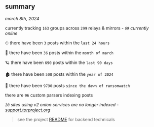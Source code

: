 
## summary
_march 8th, 2024_

currently tracking `163` groups across `299` relays & mirrors - _`69` currently online_

⏲ there have been `3` posts within the `last 24 hours`

🦈 there have been `36` posts within the `month of march`

🪐 there have been `690` posts within the `last 90 days`

🏚 there have been `508` posts within the `year of 2024`

🦕 there have been `9790` posts `since the dawn of ransomwatch`

there are `96` custom parsers indexing posts

_`20` sites using v2 onion services are no longer indexed - [support.torproject.org](https://support.torproject.org/onionservices/v2-deprecation/)_

> see the project [README](https://github.com/joshhighet/ransomwatch#ransomwatch--) for backend technicals
